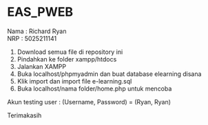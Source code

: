 # EAS_PWEB  
Nama : Richard Ryan  
NRP : 5025211141  

1) Download semua file di repository ini  
2) Pindahkan ke folder xampp/htdocs  
3) Jalankan XAMPP
4) Buka localhost/phpmyadmin dan buat database elearning disana  
5) Klik import dan import file e-learning.sql  
6) Buka localhost/nama folder/home.php untuk mencoba  

Akun testing user : (Username, Password) = (Ryan, Ryan)  

Terimakasih
